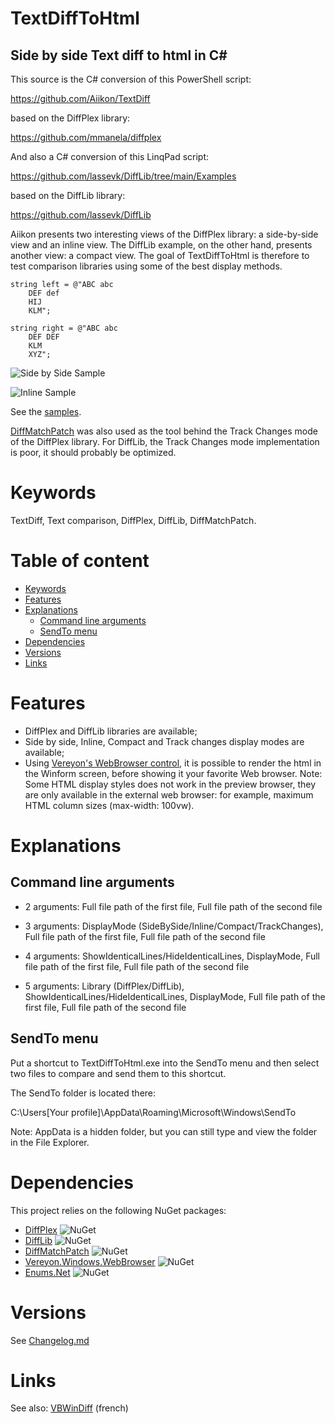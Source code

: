 # TextDiffToHtml
Side by side Text diff to html in C#
---

This source is the C# conversion of this PowerShell script:

https://github.com/Aiikon/TextDiff

based on the DiffPlex library:

https://github.com/mmanela/diffplex

And also a C# conversion of this LinqPad script:

https://github.com/lassevk/DiffLib/tree/main/Examples

based on the DiffLib library:

https://github.com/lassevk/DiffLib

Aiikon presents two interesting views of the DiffPlex library: a side-by-side view and an inline view. The DiffLib example, on the other hand, presents another view: a compact view. The goal of TextDiffToHtml is therefore to test comparison libraries using some of the best display methods.
```
string left = @"ABC abc
    DEF def
    HIJ
    KLM";

string right = @"ABC abc
    DEF DEF
    KLM
    XYZ";
```

![Side by Side Sample](https://raw.githubusercontent.com/Aiikon/TextDiff/master/Examples/SideBySideSample.png)

![Inline Sample](https://raw.githubusercontent.com/Aiikon/TextDiff/master/Examples/InlineSample.png)

See the [samples](http://patrice.dargenton.free.fr/CodesSources/TextDiffToHtmlSamples.html).

[DiffMatchPatch](https://github.com/google/diff-match-patch) was also used as the tool behind the Track Changes mode of the DiffPlex library. For DiffLib, the Track Changes mode implementation is poor, it should probably be optimized.

# Keywords
TextDiff, Text comparison, DiffPlex, DiffLib, DiffMatchPatch.

# Table of content
- [Keywords](#keywords)
- [Features](#features)
- [Explanations](#explanations)
    - [Command line arguments](#command-line-arguments)
    - [SendTo menu](#sendto-menu)
- [Dependencies](#dependencies)
- [Versions](#versions)
- [Links](#links)

# Features
- DiffPlex and DiffLib libraries are available;
- Side by side, Inline, Compact and Track changes display modes are available;
- Using [Vereyon's WebBrowser control](https://github.com/Vereyon/WebBrowser), it is possible to render the html in the Winform screen, before showing it your favorite Web browser. Note: Some HTML display styles does not work in the preview browser, they are only available in the external web browser: for example, maximum HTML column sizes (max-width: 100vw).

# Explanations

## Command line arguments

- 2 arguments: Full file path of the first file, Full file path of the second file

- 3 arguments: DisplayMode (SideBySide/Inline/Compact/TrackChanges), Full file path of the first file, Full file path of the second file

- 4 arguments: ShowIdenticalLines/HideIdenticalLines, DisplayMode, Full file path of the first file, Full file path of the second file

- 5 arguments: Library (DiffPlex/DiffLib), ShowIdenticalLines/HideIdenticalLines, DisplayMode, Full file path of the first file, Full file path of the second file

## SendTo menu
Put a shortcut to TextDiffToHtml.exe into the SendTo menu and then select two files to compare and send them to this shortcut.

The SendTo folder is located there:

C:\Users\[Your profile]\AppData\Roaming\Microsoft\Windows\SendTo

Note: AppData is a hidden folder, but you can still type and view the folder in the File Explorer.

# Dependencies

This project relies on the following NuGet packages:

- [DiffPlex](https://www.nuget.org/packages/DiffPlex/) ![NuGet](https://img.shields.io/nuget/v/DiffPlex.svg)
- [DiffLib](https://www.nuget.org/packages/DiffLib/) ![NuGet](https://img.shields.io/nuget/v/DiffLib.svg)
- [DiffMatchPatch](https://www.nuget.org/packages/DiffMatchPatch/) ![NuGet](https://img.shields.io/nuget/v/DiffMatchPatch.svg)
- [Vereyon.Windows.WebBrowser](https://www.nuget.org/packages/Vereyon.Windows.WebBrowser/) ![NuGet](https://img.shields.io/nuget/v/Vereyon.Windows.WebBrowser.svg)
- [Enums.Net](https://www.nuget.org/packages/Enums.Net/) ![NuGet](https://img.shields.io/nuget/v/Enums.Net.svg)

# Versions

See [Changelog.md](Changelog.md)

# Links

See also: [VBWinDiff](https://github.com/PatriceDargenton/VBWinDiff) (french)